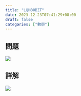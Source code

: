 ```yaml
---
title: "LQH8OBZT"
date: 2023-12-23T07:41:29+08:00
draft: false
categories: ["數學"]
---
```

<!--more-->

## 問題
<img src="/posts/solution/LQH8OBZT-q.png">

## 詳解
<img src="/posts/solution/LQH8OBZT-sol.png">

